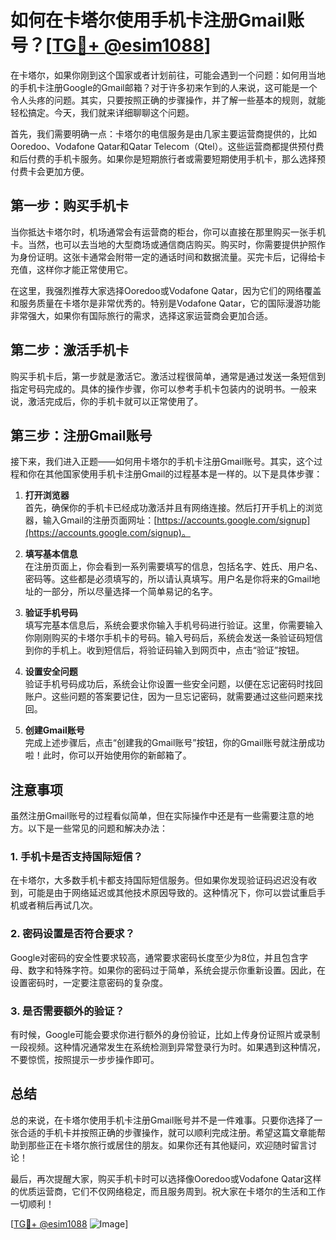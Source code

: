 # 如何在卡塔尔使用手机卡注册Gmail账号？[[TG💪+ @esim1088](https://t.me/s/esim1088)]

在卡塔尔，如果你刚到这个国家或者计划前往，可能会遇到一个问题：如何用当地的手机卡注册Google的Gmail邮箱？对于许多初来乍到的人来说，这可能是一个令人头疼的问题。其实，只要按照正确的步骤操作，并了解一些基本的规则，就能轻松搞定。今天，我们就来详细聊聊这个问题。

首先，我们需要明确一点：卡塔尔的电信服务是由几家主要运营商提供的，比如Ooredoo、Vodafone Qatar和Qatar Telecom（Qtel）。这些运营商都提供预付费和后付费的手机卡服务。如果你是短期旅行者或需要短期使用手机卡，那么选择预付费卡会更加方便。

## 第一步：购买手机卡

当你抵达卡塔尔时，机场通常会有运营商的柜台，你可以直接在那里购买一张手机卡。当然，也可以去当地的大型商场或通信商店购买。购买时，你需要提供护照作为身份证明。这张卡通常会附带一定的通话时间和数据流量。买完卡后，记得给卡充值，这样你才能正常使用它。

在这里，我强烈推荐大家选择Ooredoo或Vodafone Qatar，因为它们的网络覆盖和服务质量在卡塔尔是非常优秀的。特别是Vodafone Qatar，它的国际漫游功能非常强大，如果你有国际旅行的需求，选择这家运营商会更加合适。

## 第二步：激活手机卡

购买手机卡后，第一步就是激活它。激活过程很简单，通常是通过发送一条短信到指定号码完成的。具体的操作步骤，你可以参考手机卡包装内的说明书。一般来说，激活完成后，你的手机卡就可以正常使用了。

## 第三步：注册Gmail账号

接下来，我们进入正题——如何用卡塔尔的手机卡注册Gmail账号。其实，这个过程和你在其他国家使用手机卡注册Gmail的过程基本是一样的。以下是具体步骤：

1. **打开浏览器**  
   首先，确保你的手机卡已经成功激活并且有网络连接。然后打开手机上的浏览器，输入Gmail的注册页面网址：[https://accounts.google.com/signup](https://accounts.google.com/signup)。

2. **填写基本信息**  
   在注册页面上，你会看到一系列需要填写的信息，包括名字、姓氏、用户名、密码等。这些都是必须填写的，所以请认真填写。用户名是你将来的Gmail地址的一部分，所以尽量选择一个简单易记的名字。

3. **验证手机号码**  
   填写完基本信息后，系统会要求你输入手机号码进行验证。这里，你需要输入你刚刚购买的卡塔尔手机卡的号码。输入号码后，系统会发送一条验证码短信到你的手机上。收到短信后，将验证码输入到网页中，点击“验证”按钮。

4. **设置安全问题**  
   验证手机号码成功后，系统会让你设置一些安全问题，以便在忘记密码时找回账户。这些问题的答案要记住，因为一旦忘记密码，就需要通过这些问题来找回。

5. **创建Gmail账号**  
   完成上述步骤后，点击“创建我的Gmail账号”按钮，你的Gmail账号就注册成功啦！此时，你可以开始使用你的新邮箱了。

## 注意事项

虽然注册Gmail账号的过程看似简单，但在实际操作中还是有一些需要注意的地方。以下是一些常见的问题和解决办法：

### 1. 手机卡是否支持国际短信？
在卡塔尔，大多数手机卡都支持国际短信服务。但如果你发现验证码迟迟没有收到，可能是由于网络延迟或其他技术原因导致的。这种情况下，你可以尝试重启手机或者稍后再试几次。

### 2. 密码设置是否符合要求？
Google对密码的安全性要求较高，通常要求密码长度至少为8位，并且包含字母、数字和特殊字符。如果你的密码过于简单，系统会提示你重新设置。因此，在设置密码时，一定要注意密码的复杂度。

### 3. 是否需要额外的验证？
有时候，Google可能会要求你进行额外的身份验证，比如上传身份证照片或录制一段视频。这种情况通常发生在系统检测到异常登录行为时。如果遇到这种情况，不要惊慌，按照提示一步步操作即可。

## 总结

总的来说，在卡塔尔使用手机卡注册Gmail账号并不是一件难事。只要你选择了一张合适的手机卡并按照正确的步骤操作，就可以顺利完成注册。希望这篇文章能帮助到那些正在卡塔尔旅行或居住的朋友。如果你还有其他疑问，欢迎随时留言讨论！

最后，再次提醒大家，购买手机卡时可以选择像Ooredoo或Vodafone Qatar这样的优质运营商，它们不仅网络稳定，而且服务周到。祝大家在卡塔尔的生活和工作一切顺利！

[[TG💪+ @esim1088](https://t.me/s/esim1088) ![Image](https://i.postimg.cc/4NQfJmqS/Snipaste-2025-05-13-00-14-12.png)]